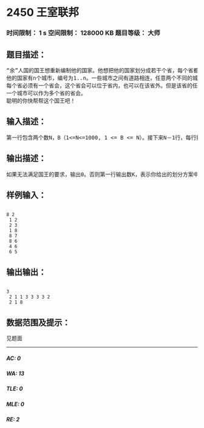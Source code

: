 # 2450 王室联邦   
### 时间限制： 1 s     空间限制： 128000 KB     题目等级： 大师  
## 题目描述：  

<pre>
“余”人国的国王想重新编制他的国家。他想把他的国家划分成若干个省，每个省都由他们王室联邦的一个成员来管理。
他的国家有n个城市，编号为1..n。一些城市之间有道路相连，任意两个不同的城市之间有且仅有一条直接或间接的道路。为了防止管理太过分散，每个省至少要有B个城市，为了能有效的管理，每个省最多只有3B个城市。
每个省必须有一个省会，这个省会可以位于省内，也可以在该省外。但是该省的任意一个城市到达省会所经过的道路上的城市（除了最后一个城市，即该省省会）都必须属于该省。
一个城市可以作为多个省的省会。
聪明的你快帮帮这个国王吧！
</pre>
  
  
## 输入描述：  

<pre>
第一行包含两个数N，B（1<=N<=1000, 1 <= B <= N）。接下来N－1行，每行描述一条边，包含两个数，即这条边连接的两个城市的编号。
</pre>
  
  
## 输出描述：  

<pre>
如果无法满足国王的要求，输出0。否则第一行输出数K，表示你给出的划分方案中省的个数，编号为1..K。第二行输出N个数，第I个数表示编号为I的城市属于的省的编号，第三行输出K个数，表示这K个省的省会的城市编号，如果有多种方案，你可以输出任意一种。
</pre>
  
  
## 样例输入：  

<pre><code>
8 2   
 1 2   
 2 3   
 1 8   
 8 7   
 8 6   
 4 6   
 6 5 
</code></pre>
  
  
## 输出输出：  

<pre><code>
3   
 2 1 1 3 3 3 3 2   
 2 1 8 
</code></pre>
  
  
## 数据范围及提示：  

<pre>
见题面
</pre>
  
  
***  

##### AC: 0  
##### WA: 13  
##### TLE: 0  
##### MLE: 0  
##### RE: 2  
